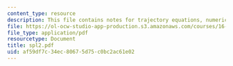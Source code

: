 ```yaml
---
content_type: resource
description: This file contains notes for trajectory equations, numerical integration.
file: https://ol-ocw-studio-app-production.s3.amazonaws.com/courses/16-01-unified-engineering-i-ii-iii-iv-fall-2005-spring-2006/af59df7c34ec80675d75c0bc2ac61e02_spl2.pdf
file_type: application/pdf
resourcetype: Document
title: spl2.pdf
uid: af59df7c-34ec-8067-5d75-c0bc2ac61e02
---
```

